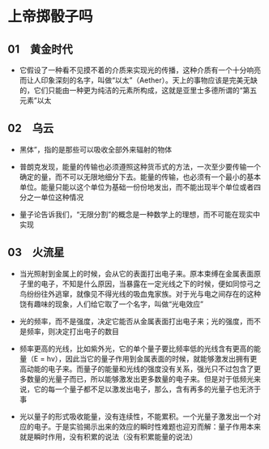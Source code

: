 # 上帝掷骰子吗

## 01　黄金时代

- 它假设了一种看不见摸不着的介质来实现光的传播，这种介质有一个十分响亮而让人印象深刻的名字，叫做“以太”（Aether）。天上的事物应该是完美无缺的，它们只能由一种更为纯洁的元素所构成，这就是亚里士多德所谓的“第五元素”以太

## 02　乌云

- 黑体”，指的是那些可以吸收全部外来辐射的物体

- 普朗克发现，能量的传输也必须遵照这种货币式的方法，一次至少要传输一个确定的量，而不可以无限地细分下去。能量的传输，也必须有一个最小的基本单位。能量只能以这个单位为基础一份份地发出，而不能出现半个单位或者四分之一单位这种情况

- 量子论告诉我们，“无限分割”的概念是一种数学上的理想，而不可能在现实中实现

## 03　火流星

- 当光照射到金属上的时候，会从它的表面打出电子来。原本束缚在金属表面原子里的电子，不知是什么原因，当暴露在一定光线之下的时候，便如同惊弓之鸟纷纷往外逃窜，就像见不得光线的吸血鬼家族。对于光与电之间存在的这种饶有趣味的现象，人们给它取了一个名字，叫做“光电效应”

- 光的频率，而不是强度，决定它能否从金属表面打出电子来；光的强度，而不是频率，则决定打出电子的数目

- 频率更高的光线，比如紫外光，它的单个量子要比频率低的光线含有更高的能量（E = hv），因此当它的量子作用到金属表面的时候，就能够激发出拥有更高动能的电子来。而量子的能量和光线的强度没有关系，强光只不过包含了更多数量的光量子而已，所以能够激发出更多数量的电子来。但是对于低频光来说，它的每一个量子都不足以激发出电子，那么，含有再多的光量子也无济于事

- 光以量子的形式吸收能量，没有连续性，不能累积。一个光量子激发出一个对应的电子。于是实验揭示出来的效应的瞬时性难题也迎刃而解：量子作用本来就是瞬时作用，没有积累的说法（没有积累能量的说法）